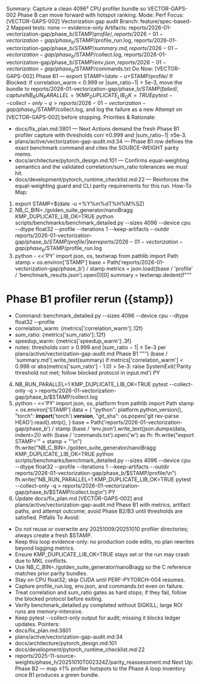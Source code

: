 Summary: Capture a clean 4096² CPU profiler bundle so VECTOR-GAPS-002 Phase B can move forward with hotspot ranking.
Mode: Perf
Focus: [VECTOR-GAPS-002] Vectorization gap audit
Branch: feature/spec-based-2
Mapped tests: none — evidence-only
Artifacts: reports/2026-01-vectorization-gap/phase_b/$STAMP/profile/, reports/2026-01-vectorization-gap/phase_b/$STAMP/profile_run.log, reports/2026-01-vectorization-gap/phase_b/$STAMP/summary.md, reports/2026-01-vectorization-gap/phase_b/$STAMP/collect.log, reports/2026-01-vectorization-gap/phase_b/$STAMP/env.json, reports/2026-01-vectorization-gap/phase_b/$STAMP/commands.txt
Do Now: [VECTOR-GAPS-002] Phase B1 — export STAMP=$(date -u +%Y%m%dT%H%M%SZ) && NB_C_BIN=./golden_suite_generator/nanoBragg KMP_DUPLICATE_LIB_OK=TRUE python scripts/benchmarks/benchmark_detailed.py --sizes 4096 --device cpu --dtype float32 --profile --iterations 1 --keep-artifacts --outdir reports/2026-01-vectorization-gap/phase_b/$STAMP/profile/
If Blocked: If correlation_warm < 0.999 or |sum_ratio−1| > 5e-3, move the bundle to reports/2026-01-vectorization-gap/phase_b/$STAMP/failed/, capture NB_RUN_PARALLEL=1 KMP_DUPLICATE_LIB_OK=TRUE pytest --collect-only -q > reports/2026-01-vectorization-gap/phase_b/$STAMP/collect.log, and log the failure as a new Attempt on [VECTOR-GAPS-002] before stopping.
Priorities & Rationale:
- docs/fix_plan.md:3801 — Next Actions demand the fresh Phase B1 profiler capture with thresholds corr ≥0.999 and |sum_ratio−1| ≤5e-3.
- plans/active/vectorization-gap-audit.md:34 — Phase B1 row defines the exact benchmark command and cites the SOURCE-WEIGHT parity memo.
- docs/architecture/pytorch_design.md:101 — Confirms equal-weighting semantics and the validated correlation/sum_ratio tolerances we must hit.
- docs/development/pytorch_runtime_checklist.md:22 — Reinforces the equal-weighting guard and CLI parity requirements for this run.
How-To Map:
1. export STAMP=$(date -u +%Y%m%dT%H%M%SZ)
2. NB_C_BIN=./golden_suite_generator/nanoBragg KMP_DUPLICATE_LIB_OK=TRUE python scripts/benchmarks/benchmark_detailed.py --sizes 4096 --device cpu --dtype float32 --profile --iterations 1 --keep-artifacts --outdir reports/2026-01-vectorization-gap/phase_b/$STAMP/profile/ | tee reports/2026-01-vectorization-gap/phase_b/$STAMP/profile_run.log
3. python - <<'PY'
import json, os, textwrap
from pathlib import Path
stamp = os.environ['STAMP']
base = Path('reports/2026-01-vectorization-gap/phase_b') / stamp
metrics = json.load((base / 'profile' / 'benchmark_results.json').open())[0]
summary = textwrap.dedent(f"""
# Phase B1 profiler rerun ({stamp})
- Command: benchmark_detailed.py --sizes 4096 --device cpu --dtype float32 --profile
- correlation_warm: {metrics['correlation_warm']:.12f}
- sum_ratio: {metrics['sum_ratio']:.12f}
- speedup_warm: {metrics['speedup_warm']:.3f}
- notes: thresholds corr ≥ 0.999 and |sum_ratio − 1| ≤ 5e-3 per plans/active/vectorization-gap-audit.md Phase B1
""")
(base / 'summary.md').write_text(summary)
if metrics['correlation_warm'] < 0.999 or abs(metrics['sum_ratio'] - 1.0) > 5e-3:
    raise SystemExit('Parity threshold not met; follow blocked protocol in input.md')
PY
4. NB_RUN_PARALLEL=1 KMP_DUPLICATE_LIB_OK=TRUE pytest --collect-only -q > reports/2026-01-vectorization-gap/phase_b/$STAMP/collect.log
5. python - <<'PY'
import json, os, platform
from pathlib import Path
stamp = os.environ['STAMP']
data = {
    "python": platform.python_version(),
    "torch": __import__('torch').__version__,
    "git_sha": os.popen('git rev-parse HEAD').read().strip(),
}
base = Path('reports/2026-01-vectorization-gap/phase_b') / stamp
(base / 'env.json').write_text(json.dumps(data, indent=2))
with (base / 'commands.txt').open('w') as fh:
    fh.write("export STAMP='" + stamp + "'\n")
    fh.write("NB_C_BIN=./golden_suite_generator/nanoBragg KMP_DUPLICATE_LIB_OK=TRUE python scripts/benchmarks/benchmark_detailed.py --sizes 4096 --device cpu --dtype float32 --profile --iterations 1 --keep-artifacts --outdir reports/2026-01-vectorization-gap/phase_b/$STAMP/profile/\n")
    fh.write("NB_RUN_PARALLEL=1 KMP_DUPLICATE_LIB_OK=TRUE pytest --collect-only -q > reports/2026-01-vectorization-gap/phase_b/$STAMP/collect.log\n")
PY
6. Update docs/fix_plan.md [VECTOR-GAPS-002] and plans/active/vectorization-gap-audit.md Phase B1 with metrics, artifact paths, and attempt outcome; avoid Phase B2/B3 until thresholds are satisfied.
Pitfalls To Avoid:
- Do not reuse or overwrite any 20251009/20251010 profiler directories; always create a fresh $STAMP.
- Keep this loop evidence-only: no production code edits, no plan rewrites beyond logging metrics.
- Ensure KMP_DUPLICATE_LIB_OK=TRUE stays set or the run may crash due to MKL conflicts.
- Use NB_C_BIN=./golden_suite_generator/nanoBragg so the C reference matches prior parity bundles.
- Stay on CPU float32; skip CUDA until PERF-PYTORCH-004 resumes.
- Capture profile_run.log, env.json, and commands.txt even on failure.
- Treat correlation and sum_ratio gates as hard stops; if they fail, follow the blocked protocol before exiting.
- Verify benchmark_detailed.py completed without SIGKILL; large ROI runs are memory-intensive.
- Keep pytest --collect-only output for audit; missing it blocks ledger updates.
Pointers:
- docs/fix_plan.md:3801
- plans/active/vectorization-gap-audit.md:34
- docs/architecture/pytorch_design.md:101
- docs/development/pytorch_runtime_checklist.md:22
- reports/2025-11-source-weights/phase_h/20251010T002324Z/parity_reassessment.md
Next Up: Phase B2 — map ≥1% profiler hotspots to the Phase A loop inventory once B1 produces a green bundle.
